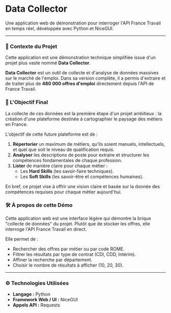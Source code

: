 # Data Collector

Une application web de démonstration pour interroger l'API France Travail en temps réel, développée avec Python et NiceGUI.

---

### 🚀 Contexte du Projet

Cette application est une démonstration technique simplifiée issue d'un projet plus vaste nommé **Data Collector**.

**Data Collector** est un outil de collecte et d'analyse de données massives sur le marché de l'emploi. Dans sa version complète, il a permis d'extraire et de traiter plus de **480 000 offres d'emploi** directement depuis l'API de France Travail.

### 🎯 L'Objectif Final

La collecte de ces données est la première étape d'un projet ambitieux : la création d'une plateforme destinée à cartographier le paysage des métiers en France.

L'objectif de cette future plateforme est de :
1.  **Répertorier** un maximum de métiers, qu'ils soient manuels, intellectuels, et quel que soit le niveau de qualification requis.
2.  **Analyser** les descriptions de poste pour extraire et structurer les compétences fondamentales de chaque profession.
3.  **Lister** de manière claire pour chaque métier :
    * Les **Hard Skills** (les savoir-faire techniques).
    * Les **Soft Skills** (les savoir-être et compétences humaines).

En bref, ce projet vise à offrir une vision claire et basée sur la donnée des compétences requises pour chaque métier aujourd'hui.

### 🛠️ À propos de cette Démo

Cette application web est une interface légère qui démontre la brique "collecte de données" du projet. Plutôt que de stocker les offres, elle interroge l'API France Travail en direct.

Elle permet de :
* Rechercher des offres par métier ou par code ROME.
* Filtrer les résultats par type de contrat (CDI, CDD, Intérim).
* Affiner la recherche par département.
* Choisir le nombre de résultats à afficher (10, 20, 30).

---

### ⚙️ Technologies Utilisées

* **Langage :** Python
* **Framework Web / UI :** NiceGUI
* **Appels API :** Requests